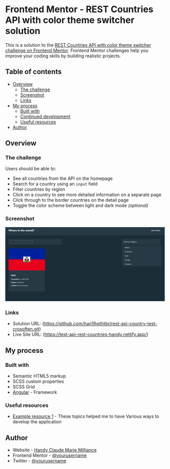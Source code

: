 # Frontend Mentor - REST Countries API with color theme switcher solution

This is a solution to the [REST Countries API with color theme switcher challenge on Frontend Mentor](https://www.frontendmentor.io/challenges/rest-countries-api-with-color-theme-switcher-5cacc469fec04111f7b848ca). Frontend Mentor challenges help you improve your coding skills by building realistic projects. 

## Table of contents

- [Overview](#overview)
  - [The challenge](#the-challenge)
  - [Screenshot](#screenshot)
  - [Links](#links)
- [My process](#my-process)
  - [Built with](#built-with)
  - [Continued development](#continued-development)
  - [Useful resources](#useful-resources)
- [Author](#author)



## Overview

### The challenge

Users should be able to:

- See all countries from the API on the homepage
- Search for a country using an `input` field
- Filter countries by region
- Click on a country to see more detailed information on a separate page
- Click through to the border countries on the detail page
- Toggle the color scheme between light and dark mode *(optional)*



### Screenshot

![](./src/assets/print-search.png)



### Links

- Solution URL: (https://github.com/han19githtbr/rest-api-country-test-crosoften.git)
- Live Site URL: (https://test-api-rest-countries-handy.netlify.app/)



## My process

### Built with

- Semantic HTML5 markup
- SCSS custom properties
- SCSS Grid
- [Angular](https://angular.io/) - Framework


### Useful resources

- [Example resource 1](https://github.com/topics/rest-countries-api) - These topics helped me to have Various ways to develop the application


## Author

- Website - [Handy Claude Marie Milliance](https://portfolio-handy.netlify.app/)
- Frontend Mentor - [@yourusername](https://www.frontendmentor.io/profile/yourusername)
- Twitter - [@yourusername](https://www.twitter.com/yourusername)
